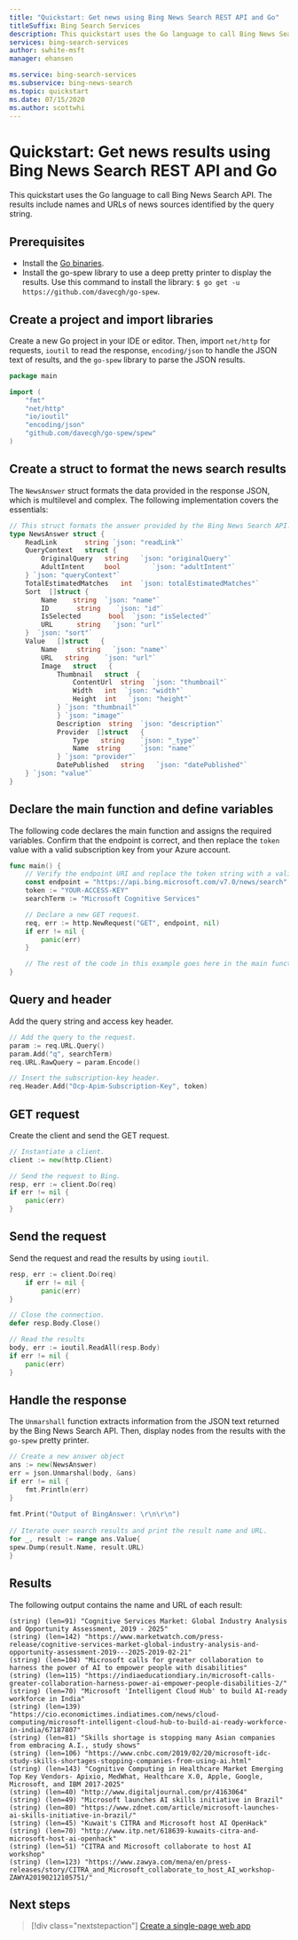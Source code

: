 ```yaml
---
title: "Quickstart: Get news using Bing News Search REST API and Go"
titleSuffix: Bing Search Services
description: This quickstart uses the Go language to call Bing News Search API. The results include names and URLs of news sources identified by the query string.
services: bing-search-services
author: swhite-msft
manager: ehansen

ms.service: bing-search-services
ms.subservice: bing-news-search
ms.topic: quickstart
ms.date: 07/15/2020
ms.author: scottwhi
---
```


# Quickstart: Get news results using Bing News Search REST API and Go

This quickstart uses the Go language to call Bing News Search API. The results include names and URLs of news sources identified by the query string.

## Prerequisites
* Install the [Go binaries](https://golang.org/dl/).
* Install the go-spew library to use a deep pretty printer to display the results. Use this command to install the library: `$ go get -u https://github.com/davecgh/go-spew`.

<!--
[!INCLUDE [bing-news-search-signup-requirements](../../../../includes/bing-news-search-signup-requirements.md)]
-->

## Create a project and import libraries

Create a new Go project in your IDE or editor. Then, import `net/http` for requests, `ioutil` to read the response, `encoding/json` to handle the JSON text of results, and the `go-spew` library to parse the JSON results. 

```go
package main

import (
    "fmt"
    "net/http"
    "io/ioutil"
    "encoding/json"
	"github.com/davecgh/go-spew/spew"
)

```

## Create a struct to format the news search results

The `NewsAnswer` struct formats the data provided in the response JSON, which is multilevel and complex. The following implementation covers the essentials:

```go
// This struct formats the answer provided by the Bing News Search API.
type NewsAnswer struct {
    ReadLink       string `json: "readLink"` 
    QueryContext   struct {
        OriginalQuery   string   `json: "originalQuery"`
		AdultIntent     bool        `json: "adultIntent"`
	} `json: "queryContext"`
	TotalEstimatedMatches   int  `json: totalEstimatedMatches"` 
	Sort  []struct {
	    Name    string  `json: "name"`
		ID       string    `json: "id"`
		IsSelected       bool  `json: "isSelected"`
		URL      string   `json: "url"`
	}  `json: "sort"` 
	Value   []struct   {
	    Name     string   `json: "name"`
		URL   string    `json: "url"`
		Image   struct   {
		    Thumbnail   struct  {
			    ContentUrl  string  `json: "thumbnail"`
				Width   int  `json: "width"`
				Height  int   `json: "height"`
			} `json: "thumbnail"` 
		    } `json: "image"` 
			Description  string  `json: "description"`
			Provider  []struct   {
			    Type   string    `json: "_type"`
				Name  string     `json: "name"`
			} `json: "provider"` 
			DatePublished   string   `json: "datePublished"`
	} `json: "value"` 
}

```

## Declare the main function and define variables  

The following code declares the main function and assigns the required variables. Confirm that the endpoint is correct, and then replace the `token` value with a valid subscription key from your Azure account. 

```go
func main() {
    // Verify the endpoint URI and replace the token string with a valid subscription key.  
    const endpoint = "https://api.bing.microsoft.com/v7.0/news/search"
    token := "YOUR-ACCESS-KEY"
    searchTerm := "Microsoft Cognitive Services"

    // Declare a new GET request.
    req, err := http.NewRequest("GET", endpoint, nil)
    if err != nil {
        panic(err)
    }

    // The rest of the code in this example goes here in the main function.
}
```

## Query and header

Add the query string and access key header.

```go
// Add the query to the request.  
param := req.URL.Query()
param.Add("q", searchTerm)
req.URL.RawQuery = param.Encode()

// Insert the subscription-key header.  
req.Header.Add("Ocp-Apim-Subscription-Key", token)

```

## GET request

Create the client and send the GET request. 

```go
// Instantiate a client.  
client := new(http.Client)

// Send the request to Bing.  
resp, err := client.Do(req)
if err != nil {
    panic(err)
}

```

## Send the request

Send the request and read the results by using `ioutil`.

```go
resp, err := client.Do(req)
    if err != nil {
	    panic(err)
}

// Close the connection.	
defer resp.Body.Close()

// Read the results
body, err := ioutil.ReadAll(resp.Body)
if err != nil {
	panic(err)
}

```

## Handle the response

The `Unmarshall` function extracts information from the JSON text returned by the Bing News Search API. Then, display nodes from the results with the `go-spew` pretty printer.

```go
// Create a new answer object 
ans := new(NewsAnswer)
err = json.Unmarshal(body, &ans)
if err != nil {
    fmt.Println(err)
}
	
fmt.Print("Output of BingAnswer: \r\n\r\n")
	
// Iterate over search results and print the result name and URL.
for _, result := range ans.Value{
spew.Dump(result.Name, result.URL)
}

```

## Results

The following output contains the name and URL of each result:

```
(string) (len=91) "Cognitive Services Market: Global Industry Analysis and Opportunity Assessment, 2019 - 2025"
(string) (len=142) "https://www.marketwatch.com/press-release/cognitive-services-market-global-industry-analysis-and-opportunity-assessment-2019---2025-2019-02-21"
(string) (len=104) "Microsoft calls for greater collaboration to harness the power of AI to empower people with disabilities"
(string) (len=115) "https://indiaeducationdiary.in/microsoft-calls-greater-collaboration-harness-power-ai-empower-people-disabilities-2/"
(string) (len=70) "Microsoft 'Intelligent Cloud Hub' to build AI-ready workforce in India"
(string) (len=139) "https://cio.economictimes.indiatimes.com/news/cloud-computing/microsoft-intelligent-cloud-hub-to-build-ai-ready-workforce-in-india/67187807"
(string) (len=81) "Skills shortage is stopping many Asian companies from embracing A.I., study shows"
(string) (len=106) "https://www.cnbc.com/2019/02/20/microsoft-idc-study-skills-shortages-stopping-companies-from-using-ai.html"
(string) (len=143) "Cognitive Computing in Healthcare Market Emerging Top Key Vendors- Apixio, MedWhat, Healthcare X.0, Apple, Google, Microsoft, and IBM 2017-2025"
(string) (len=40) "http://www.digitaljournal.com/pr/4163064"
(string) (len=49) "Microsoft launches AI skills initiative in Brazil"
(string) (len=80) "https://www.zdnet.com/article/microsoft-launches-ai-skills-initiative-in-brazil/"
(string) (len=45) "Kuwait's CITRA and Microsoft host AI OpenHack"
(string) (len=70) "http://www.itp.net/618639-kuwaits-citra-and-microsoft-host-ai-openhack"
(string) (len=51) "CITRA and Microsoft collaborate to host AI workshop"
(string) (len=123) "https://www.zawya.com/mena/en/press-releases/story/CITRA_and_Microsoft_collaborate_to_host_AI_workshop-ZAWYA20190212105751/"

```

## Next steps

> [!div class="nextstepaction"]
> [Create a single-page web app](../../tutorial/bing-news-search-single-page-app.md)
